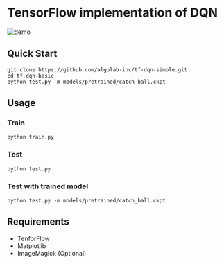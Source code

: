 # TensorFlow implementation of DQN
![demo](https://raw.githubusercontent.com/algolab-inc/tf-dqn-simple/master/demo-catch_ball.gif)

## Quick Start
```
git clone https://github.com/algolab-inc/tf-dqn-simple.git
cd tf-dqn-basic
python test.py -m models/pretrained/catch_ball.ckpt
```

## Usage
### Train
```
python train.py
```

### Test
```
python test.py
```

### Test with trained model
```
python test.py -m models/pretrained/catch_ball.ckpt
```

## Requirements
* TenforFlow
* Matplotlib
* ImageMagick (Optional)
